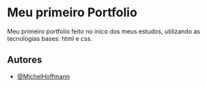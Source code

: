 
# Meu primeiro Portfolio

Meu primeiro portfolio feito no inico dos meus estudos, utilizando as tecnologias bases: html e css.


## Autores

- [@MichelHoffmann](https://www.linkedin.com/in/michelhoffmann-/)

